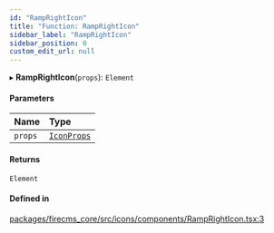 ```yaml
---
id: "RampRightIcon"
title: "Function: RampRightIcon"
sidebar_label: "RampRightIcon"
sidebar_position: 0
custom_edit_url: null
---
```


▸ **RampRightIcon**(`props`): `Element`

#### Parameters

| Name | Type |
| :------ | :------ |
| `props` | [`IconProps`](../types/IconProps.md) |

#### Returns

`Element`

#### Defined in

[packages/firecms_core/src/icons/components/RampRightIcon.tsx:3](https://github.com/FireCMSco/firecms/blob/d45f3739/packages/firecms_core/src/icons/components/RampRightIcon.tsx#L3)
